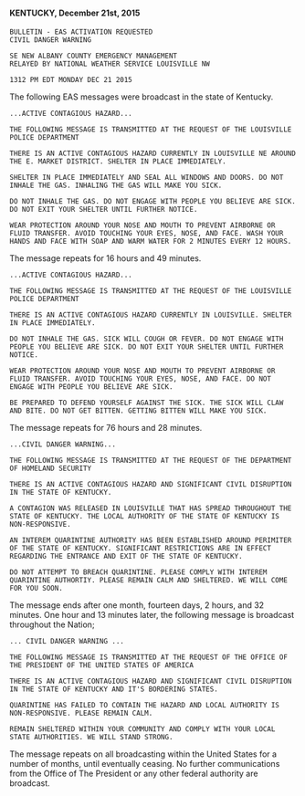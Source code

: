 #### KENTUCKY, December 21st, 2015
```
BULLETIN - EAS ACTIVATION REQUESTED
CIVIL DANGER WARNING

SE NEW ALBANY COUNTY EMERGENCY MANAGEMENT
RELAYED BY NATIONAL WEATHER SERVICE LOUISVILLE NW

1312 PM EDT MONDAY DEC 21 2015
```

The following EAS messages were broadcast in the state of Kentucky.

```
...ACTIVE CONTAGIOUS HAZARD...

THE FOLLOWING MESSAGE IS TRANSMITTED AT THE REQUEST OF THE LOUISVILLE POLICE DEPARTMENT

THERE IS AN ACTIVE CONTAGIOUS HAZARD CURRENTLY IN LOUISVILLE NE AROUND THE E. MARKET DISTRICT. SHELTER IN PLACE IMMEDIATELY.

SHELTER IN PLACE IMMEDIATELY AND SEAL ALL WINDOWS AND DOORS. DO NOT INHALE THE GAS. INHALING THE GAS WILL MAKE YOU SICK.

DO NOT INHALE THE GAS. DO NOT ENGAGE WITH PEOPLE YOU BELIEVE ARE SICK. DO NOT EXIT YOUR SHELTER UNTIL FURTHER NOTICE.

WEAR PROTECTION AROUND YOUR NOSE AND MOUTH TO PREVENT AIRBORNE OR FLUID TRANSFER. AVOID TOUCHING YOUR EYES, NOSE, AND FACE. WASH YOUR HANDS AND FACE WITH SOAP AND WARM WATER FOR 2 MINUTES EVERY 12 HOURS.
```

The message repeats for 16 hours and 49 minutes.

```
...ACTIVE CONTAGIOUS HAZARD...

THE FOLLOWING MESSAGE IS TRANSMITTED AT THE REQUEST OF THE LOUISVILLE POLICE DEPARTMENT

THERE IS AN ACTIVE CONTAGIOUS HAZARD CURRENTLY IN LOUISVILLE. SHELTER IN PLACE IMMEDIATELY.

DO NOT INHALE THE GAS. SICK WILL COUGH OR FEVER. DO NOT ENGAGE WITH PEOPLE YOU BELIEVE ARE SICK. DO NOT EXIT YOUR SHELTER UNTIL FURTHER NOTICE.

WEAR PROTECTION AROUND YOUR NOSE AND MOUTH TO PREVENT AIRBORNE OR FLUID TRANSFER. AVOID TOUCHING YOUR EYES, NOSE, AND FACE. DO NOT ENGAGE WITH PEOPLE YOU BELIEVE ARE SICK.

BE PREPARED TO DEFEND YOURSELF AGAINST THE SICK. THE SICK WILL CLAW AND BITE. DO NOT GET BITTEN. GETTING BITTEN WILL MAKE YOU SICK.
```

The message repeats for 76 hours and 28 minutes.

```
...CIVIL DANGER WARNING...

THE FOLLOWING MESSAGE IS TRANSMITTED AT THE REQUEST OF THE DEPARTMENT OF HOMELAND SECURITY

THERE IS AN ACTIVE CONTAGIOUS HAZARD AND SIGNIFICANT CIVIL DISRUPTION IN THE STATE OF KENTUCKY.

A CONTAGION WAS RELEASED IN LOUISVILLE THAT HAS SPREAD THROUGHOUT THE STATE OF KENTUCKY. THE LOCAL AUTHORITY OF THE STATE OF KENTUCKY IS NON-RESPONSIVE.

AN INTEREM QUARINTINE AUTHORITY HAS BEEN ESTABLISHED AROUND PERIMITER OF THE STATE OF KENTUCKY. SIGNIFICANT RESTRICTIONS ARE IN EFFECT REGARDING THE ENTRANCE AND EXIT OF THE STATE OF KENTUCKY.

DO NOT ATTEMPT TO BREACH QUARINTINE. PLEASE COMPLY WITH INTEREM QUARINTINE AUTHORTIY. PLEASE REMAIN CALM AND SHELTERED. WE WILL COME FOR YOU SOON.
```

The message ends after one month, fourteen days, 2 hours, and 32 minutes. One hour and 13 minutes later, the following message is broadcast throughout the Nation;

```
... CIVIL DANGER WARNING ...

THE FOLLOWING MESSAGE IS TRANSMITTED AT THE REQUEST OF THE OFFICE OF THE PRESIDENT OF THE UNITED STATES OF AMERICA

THERE IS AN ACTIVE CONTAGIOUS HAZARD AND SIGNIFICANT CIVIL DISRUPTION IN THE STATE OF KENTUCKY AND IT'S BORDERING STATES.

QUARINTINE HAS FAILED TO CONTAIN THE HAZARD AND LOCAL AUTHORITY IS NON-RESPONSIVE. PLEASE REMAIN CALM.

REMAIN SHELTERED WITHIN YOUR COMMUNITY AND COMPLY WITH YOUR LOCAL STATE AUTHORITIES. WE WILL STAND STRONG.
```

The message repeats on all broadcasting within the United States for a number of months, until eventually ceasing. No further communications from the Office of The President or any other federal authority are broadcast.
